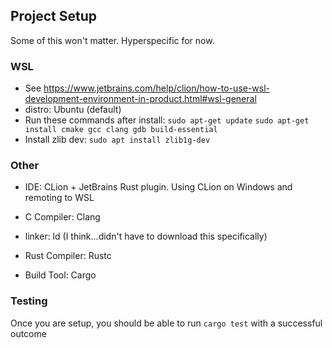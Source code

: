 ## Project Setup
Some of this won't matter. Hyperspecific for now.

### WSL
- See https://www.jetbrains.com/help/clion/how-to-use-wsl-development-environment-in-product.html#wsl-general
- distro: Ubuntu (default)
- Run these commands after install: ```sudo apt-get update``` ```sudo apt-get install cmake gcc clang gdb build-essential```
- Install zlib dev: ```sudo apt install zlib1g-dev```

### Other
- IDE: CLion + JetBrains Rust plugin. Using CLion on Windows and remoting to WSL

- C Compiler: Clang

- linker: ld (I think...didn't have to download this specifically)

- Rust Compiler: Rustc

- Build Tool: Cargo

### Testing
Once you are setup, you should be able to run ```cargo test``` with a successful outcome
